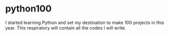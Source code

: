 # python100
I started learning Python and set my destination to make 100 projects in this year. This respiratory will contain all the codes I will write.
